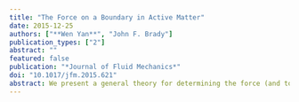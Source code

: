 ```yaml
---
title: "The Force on a Boundary in Active Matter"
date: 2015-12-25
authors: ["**Wen Yan**", "John F. Brady"]
publication_types: ["2"]
abstract: ""
featured: false
publication: "*Journal of Fluid Mechanics*"
doi: "10.1017/jfm.2015.621"
abstract: We present a general theory for determining the force (and torque) exerted on a boundary (or body) in active matter.  The theory extends the description of passive Brownian colloids to self-propelled active particles and applies for all ratios of the thermal energy $k_BT$ to the swimmer's activity $k_sT_s = \zeta U_0^2\tau_R/6$, where $\zeta$ is the Stokes drag coefficient, $U_0$ is the swim speed and $\tau_R$ is the reorientation time of the active particles.  The theory,  which is valid on all length and time scales, has a natural microscopic length scale over which concentration and orientation distributions are confined near boundaries, but the microscopic length does not appear in the force.  The swim pressure emerges naturally and dominates the behavior when the  boundary size is large compared to the swimmer's run length $\ell  = U_0 \tau_R$.   The theory is  used to  predict the motion of bodies of all sizes immersed in active matter.
---
```

